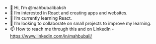 - 👋 Hi, I’m @mahbubalibaksh
- 👀 I’m interested in React and creating apps and websites.
- 🌱 I’m currently learning React.
- 💞️ I’m looking to collaborate on small projects to improve my learning.
- 📫 How to reach me through this and on LinkedIn - https://www.linkedin.com/in/mahbubali/

<!---
mahbubalibaksh/mahbubalibaksh is a ✨ special ✨ repository because its `README.md` (this file) appears on your GitHub profile.
You can click the Preview link to take a look at your changes.
--->

